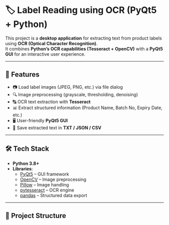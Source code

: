 # 🏷️ Label Reading using OCR (PyQt5 + Python)

This project is a **desktop application** for extracting text from product labels using **OCR (Optical Character Recognition)**.  
It combines **Python’s OCR capabilities (Tesseract + OpenCV)** with a **PyQt5 GUI** for an interactive user experience.

---

## 🚀 Features

- 📷 Load label images (JPEG, PNG, etc.) via file dialog  
- 🔍 Image preprocessing (grayscale, thresholding, denoising)  
- 🔠 OCR text extraction with **Tesseract**  
- 📊 Extract structured information (Product Name, Batch No, Expiry Date, etc.)  
- 🖥️ User-friendly **PyQt5 GUI**  
- 💾 Save extracted text in **TXT / JSON / CSV**

---

## 🛠️ Tech Stack

- **Python 3.8+**
- **Libraries**:
  - [PyQt5](https://pypi.org/project/PyQt5/) – GUI framework  
  - [OpenCV](https://opencv.org/) – Image preprocessing  
  - [Pillow](https://pypi.org/project/Pillow/) – Image handling  
  - [pytesseract](https://pypi.org/project/pytesseract/) – OCR engine  
  - [pandas](https://pandas.pydata.org/) – Structured data export  

---

## 📂 Project Structure

